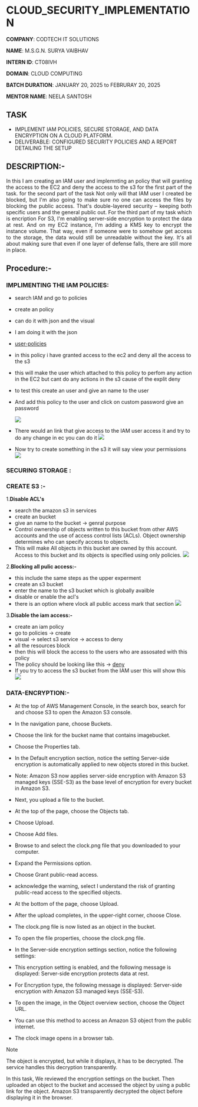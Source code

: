 # CLOUD_SECURITY_IMPLEMENTATION

**COMPANY**: CODTECH IT SOLUTIONS 

**NAME**: M.S.G.N. SURYA VAIBHAV

**INTERN ID**: CT08IVH

**DOMAIN**: CLOUD COMPUTING

**BATCH DURATION**: JANUARY 20, 2025 to FEBRURAY 20, 2025

**MENTOR NAME**: NEELA SANTOSH

## **TASK**
- IMPLEMENT IAM POLICIES, SECURE STORAGE, AND DATA ENCRYPTION ON A CLOUD PLATFORM.
- DELIVERABLE: CONFIGURED SECURITY POLICIES AND A REPORT DETAILING THE SETUP

## **DESCRIPTION:-**
<p align="justify">
In this I am creating an IAM user and implemnting an policy that will granting the access to the EC2 and deny the access to the s3 for the first part of the task. for the second part of the task Not only will that IAM user I created be blocked, but I'm also going to make sure no one can access the files by blocking the public access. That's double-layered security – keeping both specific users and the general public out. For the third part of my task which is encription For S3, I'm enabling server-side encryption to protect the data at rest.  And on my EC2 instance, I'm adding a KMS key to encrypt the instance volume.  That way, even if someone were to somehow get access to the storage, the data would still be unreadable without the key.  It's all about making sure that even if one layer of defense falls, there are still more in place.
</p>

## **Procedure:-**

### IMPLIMENTING THE IAM POLICIES:

- search IAM and go to policies
- create an policy
- can do it with json and the visual
- I am doing it with the json
- [user-policies](User_policy.json)
- in this policy i have granted access to the ec2 and deny all the access to the s3
- this will make the user which attached to this policy to perfom any action in the EC2 but cant do any actions in the s3 cause of the explit deny
- to test this create an user and give an name to the user
- And add this policy to the user and click on custom password give an password

  <img src="IAM_user.png">
- There would an link that give access to the IAM user access it and try to do any change in ec you can do it
  <img src="ec2_access.png" >
- Now try to create something in the s3 it will say view your permissions
  <img src="S3_deny.png">

### SECURING STORAGE :

### **CREATE S3 :-**

1.**Disable ACL's**
- search the amazon s3 in services
- create an bucket
- give an name to the bucket -> genral purpose
- Control ownership of objects written to this bucket from other AWS accounts and the use of access control lists (ACLs). Object ownership determines who can specify access to objects.
- This will make All objects in this bucket are owned by this account. Access to this bucket and its objects is specified using only policies.
  <image src="ACLs_diable.png">
  
2.**Blocking all pulic access:-**
- this include the same steps as the upper experment
- create an s3 bucket
- enter the name to the s3 bucket which is globally availble
- disable or enable the acl's
- there is an option where vlock all public access mark that section
  <img src="Blocking_public_access.png">

3.**Disable the iam access:-**
- create an iam policy
- go to policies -> create
- visual -> select s3 service -> access to deny
- all the resources block
- then this will block the access to the users who are assosated with this policy
- The policy should be looking like this -> [deny](s3_deny.json)
- If you try to access the s3 bucket from the IAM user this will show this 
  <img src="S3_deny.png">
### DATA-ENCRYPTION:-
- At the top of AWS Management Console, in the search box, search for and choose S3 to open the Amazon S3 console.

- In the navigation pane, choose Buckets.

- Choose the link for the bucket name that contains imagebucket.

- Choose the Properties tab.

- In the Default encryption section, notice the setting Server-side encryption is automatically applied to new objects stored in this bucket.

- Note: Amazon S3 now applies server-side encryption with Amazon S3 managed keys (SSE-S3) as the base level of encryption for every bucket in Amazon S3.

- Next, you upload a file to the bucket.

- At the top of the page, choose the Objects tab.

- Choose Upload.

- Choose Add files.

- Browse to and select the clock.png file that you downloaded to your computer.

- Expand the Permissions option.

- Choose Grant public-read access.

- acknowledge the warning, select I understand the risk of granting public-read access to the specified objects.

- At the bottom of the page, choose Upload.

- After the upload completes, in the upper-right corner, choose Close.

- The clock.png file is now listed as an object in the bucket.

- To open the file properties, choose the clock.png file.

- In the Server-side encryption settings section, notice the following settings: 

- This encryption setting is enabled, and the following message is displayed: Server-side encryption protects data at rest.

- For Encryption type, the following message is displayed: Server-side encryption with Amazon S3 managed keys (SSE-S3).

- To open the image, in the Object overview section, choose the Object URL. 

- You can use this method to access an Amazon S3 object from the public internet.

- The clock image opens in a browser tab. 

> [!Note]
> The object is encrypted, but while it displays, it has to be decrypted. The service handles this decryption transparently.

In this task, We reviewed the encryption settings on the bucket. Then uploaded an object to the bucket and accessed the object by using a public link for the object. Amazon S3 transparently decrypted the object before displaying it in the browser.
